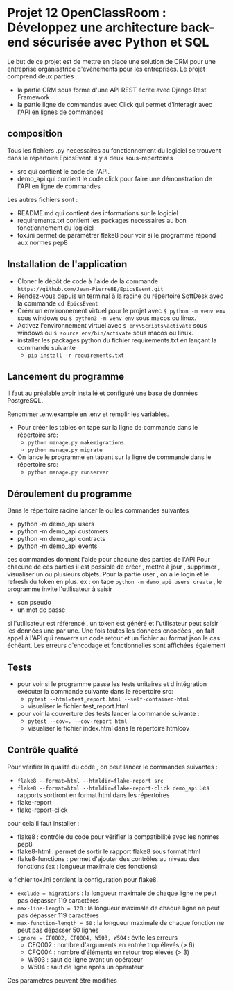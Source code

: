 # Projet 12 OpenClassRoom : Développez une architecture back-end sécurisée avec Python et SQL
Le but de ce projet est de mettre en place une solution de CRM pour une entreprise organisatrice d'évènements
pour les entreprises. 
Le projet comprend deux parties 
- la partie CRM sous forme d'une API REST écrite avec Django Rest Framework
- la partie ligne de commandes avec Click qui permet d'interagir avec l'API en lignes de commandes

## composition
Tous les fichiers .py necessaires au fonctionnement du logiciel se trouvent dans le répertoire EpicsEvent.
il y a deux sous-répertoires
- src qui contient le code de l'API.
- demo_api qui contient le code click pour faire une démonstration de l'API en ligne de commandes

Les autres fichiers sont :
- README.md qui contient des informations sur le logiciel
- requirements.txt contient les packages necessaires au bon fonctionnement du logiciel
- tox.ini permet de paramétrer flake8 pour voir si le programme répond aux normes pep8

## Installation de l'application
- Cloner le dépôt de code à l'aide de la commande `https://github.com/Jean-PierreBE/EpicsEvent.git`
- Rendez-vous depuis un terminal à la racine du répertoire SoftDesk avec la commande `cd EpicsEvent`
- Créer un environnement virtuel pour le projet avec `$ python -m venv env` sous windows ou `$ python3 -m venv env` sous macos ou linux.
- Activez l'environnement virtuel avec `$ env\Scripts\activate` sous windows ou `$ source env/bin/activate` sous macos ou linux.
- installer les packages python du fichier requirements.txt en lançant la commande suivante 
  - `pip install -r requirements.txt`

## Lancement du programme
Il faut au préalable avoir installé et configuré une base de données PostgreSQL.

Renommer .env.example en .env et remplir les variables.
- Pour créer les tables on tape sur la ligne de commande dans le répertoire src:
  - `python manage.py makemigrations`
  - `python manage.py migrate`
- On lance le programme en tapant sur la ligne de commande dans le répertoire src:
  - `python manage.py runserver`

## Déroulement du programme
Dans le répertoire racine lancer le ou les commandes suivantes
- python -m demo_api users
- python -m demo_api customers
- python -m demo_api contracts
- python -m demo_api events

ces commandes donnent l'aide pour chacune des parties de l'API
Pour chacune de ces parties il est possible de créer , mettre à jour , supprimer , visualiser un ou plusieurs
objets.
Pour la partie user , on a le login et le refresh du token en plus.
ex : on tape `python -m demo_api users create` , le programme invite l'utilisateur à saisir
- son pseudo
- un mot de passe

si l'utilisateur est référencé , un token est généré et l'utilisateur peut saisir les données une par une.
Une fois toutes les données encodées , on fait appel à l'API qui renverra un code retour et un fichier au format 
json le cas échéant. 
Les erreurs d'encodage et fonctionnelles sont affichées également

## Tests
- pour voir si le programme passe les tests unitaires et d'intégration exécuter la commande suivante dans le répertoire src:
  - `pytest --html=test_report.html --self-contained-html`
  - visualiser le fichier test_report.html
- pour voir la couverture des tests lancer la commande suivante :
  - `pytest --cov=. --cov-report html`
  - visualiser le fichier index.html dans le répertoire htmlcov

## Contrôle qualité
Pour vérifier la qualité du code , on peut lancer le commandes suivantes :
- `flake8 --format=html --htmldir=flake-report src`
- `flake8 --format=html --htmldir=flake-report-click demo_api`
Les rapports sortiront en format html dans les répertoires 
- flake-report
- flake-report-click

pour cela il faut installer :
- flake8 : contrôle du code pour vérifier la compatibilité avec les normes pep8
- flake8-html : permet de sortir le rapport flake8 sous format html
- flake8-functions : permet d'ajouter des contrôles au niveau des fonctions (ex : longueur maximale des fonctions)

le fichier tox.ini contient la configuration pour flake8.
- `exclude = migrations` : la longueur maximale de chaque ligne ne peut pas dépasser 119 caractères
- `max-line-length = 120` : la longueur maximale de chaque ligne ne peut pas dépasser 119 caractères
- `max-function-length = 50` : la longueur maximale de chaque fonction ne peut pas dépasser 50 lignes
- `ignore = CFQ002, CFQ004, W503, W504` : évite les erreurs
  - CFQ002 : nombre d'arguments en entrée trop élevés (> 6)
  - CFQ004 : nombre d'éléments en retour trop élevés (> 3)
  - W503 : saut de ligne avant un opérateur
  - W504 : saut de ligne après un opérateur

Ces paramètres peuvent être modifiés

